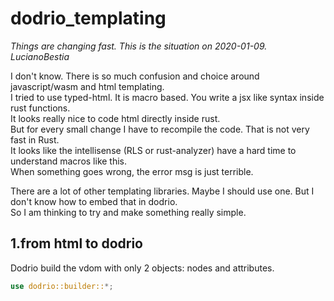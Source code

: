 # dodrio_templating

*Things are changing fast. This is the situation on 2020-01-09. LucianoBestia*  

I don't know. There is so much confusion and choice around javascript/wasm and html templating.  
I tried to use typed-html. It is macro based. You write a jsx like syntax inside rust functions.  
It looks really nice to code html directly inside rust.  
But for every small change I have to recompile the code. That is not very fast in Rust.  
It looks like the intellisense (RLS or rust-analyzer) have a hard time to understand macros like this.  
When something goes wrong, the error msg is just terrible.

There are a lot of other templating libraries. Maybe I should use one. But I don't know how to embed that in dodrio.  
So I am thinking to try and make something really simple.  

## 1.from html to dodrio

Dodrio build the vdom with only 2 objects: nodes and attributes.  
```rust
use dodrio::builder::*;

